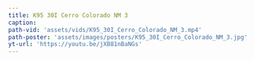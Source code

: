```yaml
---
title: K95 30I Cerro Colorado NM 3
caption:
path-vid: 'assets/vids/K95_30I_Cerro_Colorado_NM_3.mp4'
path-poster: 'assets/images/posters/K95_30I_Cerro_Colorado_NM_3.jpg'
yt-url: 'https://youtu.be/jXB81nBaNGs'
---
```

